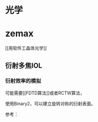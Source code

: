# 光学

# zemax 

[[用软件工晶体光学]]

## 衍射多焦IOL

### 衍射效率的模拟

可能需要[[FDTD算法]]或者RCTW算法，



使用Binary2，可以建立旋转对称的衍射表面。

参考：

[^1]: @ZemaxYanSheDuoJiaoJiaoCheng

